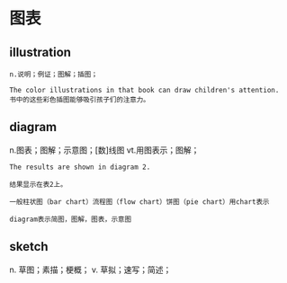 # 图表
## illustration
```
n.说明；例证；图解；插图；

The color illustrations in that book can draw children's attention.
书中的这些彩色插图能够吸引孩子们的注意力。
```

## diagram
n.图表；图解；示意图；[数]线图
vt.用图表示；图解；
```
The results are shown in diagram 2.

结果显示在表2上。

一般柱状图（bar chart）流程图（flow chart）饼图（pie chart）用chart表示 

diagram表示简图，图解，图表，示意图
```

## sketch
n. 草图；素描；梗概；
v. 草拟；速写；简述；